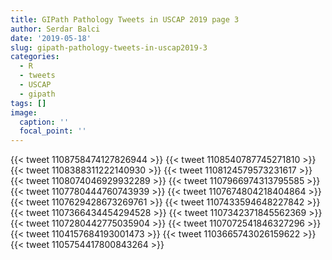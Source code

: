 ```yaml
---
title: GIPath Pathology Tweets in USCAP 2019 page 3
author: Serdar Balci
date: '2019-05-18'
slug: gipath-pathology-tweets-in-uscap2019-3
categories:
  - R
  - tweets
  - USCAP
  - gipath
tags: []
image:
  caption: ''
  focal_point: ''
---
```




{{< tweet 1108758474127826944 >}}
{{< tweet 1108540787745271810 >}}
{{< tweet 1108388311222140930 >}}
{{< tweet 1108124579573231617 >}}
{{< tweet 1108074046929932289 >}}
{{< tweet 1107966974313795585 >}}
{{< tweet 1107780444760743939 >}}
{{< tweet 1107674804218404864 >}}
{{< tweet 1107629428673269761 >}}
{{< tweet 1107433594648227842 >}}
{{< tweet 1107366434454294528 >}}
{{< tweet 1107342371845562369 >}}
{{< tweet 1107280442775035904 >}}
{{< tweet 1107072541846327296 >}}
{{< tweet 1104157684193001473 >}}
{{< tweet 1103665743026159622 >}}
{{< tweet 1105754417800843264 >}}

